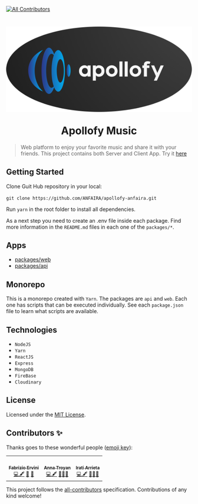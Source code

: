 <!-- ALL-CONTRIBUTORS-BADGE:START - Do not remove or modify this section -->

[![All Contributors](https://img.shields.io/badge/all_contributors-4-orange.svg?style=flat-square)](#contributors-)

<!-- ALL-CONTRIBUTORS-BADGE:END -->
<h1 align="center">
  <img src="./packages/web/public/LogoApollofy.png" align="center" alt=""/></br></br>
  <b>Apollofy Music</b>
</h1>


> Web platform to enjoy your favorite music and share it with your friends. This project contains both Server and Client App.
> Try it [here](https://apollofy-music.netlify.app/)

## Getting Started

Clone Guit Hub repository in your local:

`git clone https://github.com/ANFAIRA/apollofy-anfaira.git`

Run `yarn` in the root folder to install all dependencies.

As a next step you need to create an .env file inside each package. Find more information in the `README.md` files in each one of the `packages/*`.

## Apps

- [packages/web](packages/web/README.md)
- [packages/api](packages/api/README.md)


## Monorepo

This is a monorepo created with `Yarn`. The packages are `api` and `web`. Each one
has scripts that can be executed individually. See each `package.json` file to learn what scripts are available.

## Technologies
* `NodeJS`
* `Yarn`
* `ReactJS`
* `Express`
* `MongoDB`
* `FireBase`
* `Cloudinary`

## License

Licensed under the [MIT License](./LICENSE).

## Contributors ✨

Thanks goes to these wonderful people
([emoji key](https://allcontributors.org/docs/en/emoji-key)):

<!-- ALL-CONTRIBUTORS-LIST:START - Do not remove or modify this section -->
<!-- prettier-ignore-start -->
<!-- markdownlint-disable -->
<table>
  <tr>

<td align="center"><a href="https://fabrizioervini.com/"><img src="https://avatars.githubusercontent.com/u/66378887?v=4?s=100" width="100px;" alt=""/><br /><sub><b>Fabrizio Ervini</b></sub></a><br /> <a href="https://github.com/fab-rvn/monorepo/commits?author=fab-rvn" title="Code">💻</a><a href="#content-fab-rvn" title="Content">🖋</a> <a href="#data-fab-rvn" title="Data">🔣</a> <a href="#design-fab-rvn" title="Design">🎨</a></td>
<td align="center"><a href="https://github.com/Anntroy"><img src="https://avatars.githubusercontent.com/u/58558785?v=4" width="100px;" alt=""/><br /><sub><b>Anna Troyan</b></sub></a><br /> <a href="https://github.com/Anntroy" title="Code">💻</a><a href="#content-Anntroy" title="Content">🖋</a> <a href="#data-Anntroy" title="Data">🔣</a><a href="#design-Anntroy" title="Ideas">🎨</a><a href="#ideas-Anntroy" title="Ideas">🤔</a></td>
<td align="center"><a href="https://github.com/iarrieta90"><img src="https://avatars.githubusercontent.com/u/64659235?v=4" width="100px;" alt=""/><br /><sub><b>Irati Arrieta</b></sub></a><br /> <a href="https://github.com/iarrieta90" title="Code">💻</a><a href="#content-iarrieta90" title="Content">🖋</a> <a href="#data-iarrieta90" title="Data">🔣</a><a href="#design-iarrieta90![foto perfil Irati 1](https://user-images.githubusercontent.com/64659235/121322540-5a344700-c90f-11eb-8015-1c0c23f779d0.jpg)
" title="Design">🎨</a><a href="#ideas-iarrieta90" title="Ideas">🤔</a></td>
  </tr>
</table>

<!-- markdownlint-restore -->
<!-- prettier-ignore-end -->

<!-- ALL-CONTRIBUTORS-LIST:END -->

This project follows the
[all-contributors](https://github.com/all-contributors/all-contributors)
specification. Contributions of any kind welcome!

